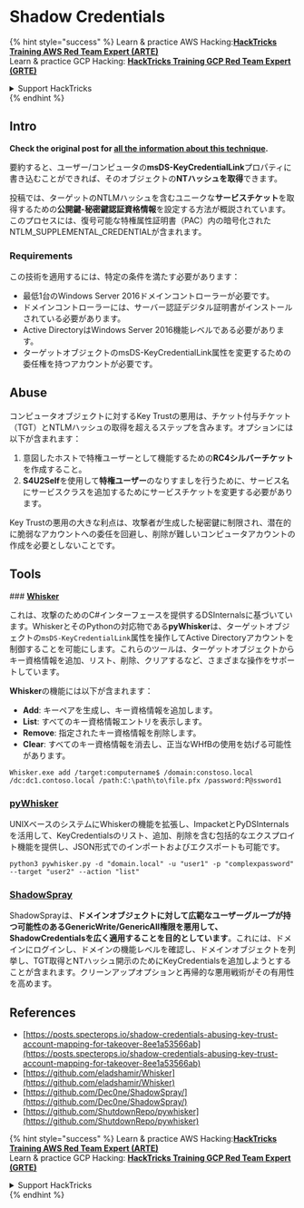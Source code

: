 # Shadow Credentials

{% hint style="success" %}
Learn & practice AWS Hacking:<img src="/.gitbook/assets/arte.png" alt="" data-size="line">[**HackTricks Training AWS Red Team Expert (ARTE)**](https://training.hacktricks.xyz/courses/arte)<img src="/.gitbook/assets/arte.png" alt="" data-size="line">\
Learn & practice GCP Hacking: <img src="/.gitbook/assets/grte.png" alt="" data-size="line">[**HackTricks Training GCP Red Team Expert (GRTE)**<img src="/.gitbook/assets/grte.png" alt="" data-size="line">](https://training.hacktricks.xyz/courses/grte)

<details>

<summary>Support HackTricks</summary>

* Check the [**subscription plans**](https://github.com/sponsors/carlospolop)!
* **Join the** 💬 [**Discord group**](https://discord.gg/hRep4RUj7f) or the [**telegram group**](https://t.me/peass) or **follow** us on **Twitter** 🐦 [**@hacktricks\_live**](https://twitter.com/hacktricks\_live)**.**
* **Share hacking tricks by submitting PRs to the** [**HackTricks**](https://github.com/carlospolop/hacktricks) and [**HackTricks Cloud**](https://github.com/carlospolop/hacktricks-cloud) github repos.

</details>
{% endhint %}

## Intro <a href="#3f17" id="3f17"></a>

**Check the original post for [all the information about this technique](https://posts.specterops.io/shadow-credentials-abusing-key-trust-account-mapping-for-takeover-8ee1a53566ab).**

要約すると、ユーザー/コンピュータの**msDS-KeyCredentialLink**プロパティに書き込むことができれば、そのオブジェクトの**NTハッシュを取得**できます。

投稿では、ターゲットのNTLMハッシュを含むユニークな**サービスチケット**を取得するための**公開鍵-秘密鍵認証資格情報**を設定する方法が概説されています。このプロセスには、復号可能な特権属性証明書（PAC）内の暗号化されたNTLM_SUPPLEMENTAL_CREDENTIALが含まれます。

### Requirements

この技術を適用するには、特定の条件を満たす必要があります：
- 最低1台のWindows Server 2016ドメインコントローラーが必要です。
- ドメインコントローラーには、サーバー認証デジタル証明書がインストールされている必要があります。
- Active DirectoryはWindows Server 2016機能レベルである必要があります。
- ターゲットオブジェクトのmsDS-KeyCredentialLink属性を変更するための委任権を持つアカウントが必要です。

## Abuse

コンピュータオブジェクトに対するKey Trustの悪用は、チケット付与チケット（TGT）とNTLMハッシュの取得を超えるステップを含みます。オプションには以下が含まれます：
1. 意図したホストで特権ユーザーとして機能するための**RC4シルバーチケット**を作成すること。
2. **S4U2Self**を使用して**特権ユーザー**のなりすましを行うために、サービス名にサービスクラスを追加するためにサービスチケットを変更する必要があります。

Key Trustの悪用の大きな利点は、攻撃者が生成した秘密鍵に制限され、潜在的に脆弱なアカウントへの委任を回避し、削除が難しいコンピュータアカウントの作成を必要としないことです。

## Tools

### [**Whisker**](https://github.com/eladshamir/Whisker)

これは、攻撃のためのC#インターフェースを提供するDSInternalsに基づいています。WhiskerとそのPythonの対応物である**pyWhisker**は、ターゲットオブジェクトの`msDS-KeyCredentialLink`属性を操作してActive Directoryアカウントを制御することを可能にします。これらのツールは、ターゲットオブジェクトからキー資格情報を追加、リスト、削除、クリアするなど、さまざまな操作をサポートしています。

**Whisker**の機能には以下が含まれます：
- **Add**: キーペアを生成し、キー資格情報を追加します。
- **List**: すべてのキー資格情報エントリを表示します。
- **Remove**: 指定されたキー資格情報を削除します。
- **Clear**: すべてのキー資格情報を消去し、正当なWHfBの使用を妨げる可能性があります。
```shell
Whisker.exe add /target:computername$ /domain:constoso.local /dc:dc1.contoso.local /path:C:\path\to\file.pfx /password:P@ssword1
```
### [pyWhisker](https://github.com/ShutdownRepo/pywhisker)

UNIXベースのシステムにWhiskerの機能を拡張し、ImpacketとPyDSInternalsを活用して、KeyCredentialsのリスト、追加、削除を含む包括的なエクスプロイト機能を提供し、JSON形式でのインポートおよびエクスポートも可能です。
```shell
python3 pywhisker.py -d "domain.local" -u "user1" -p "complexpassword" --target "user2" --action "list"
```
### [ShadowSpray](https://github.com/Dec0ne/ShadowSpray/)

ShadowSprayは、**ドメインオブジェクトに対して広範なユーザーグループが持つ可能性のあるGenericWrite/GenericAll権限を悪用して、ShadowCredentialsを広く適用することを目的としています**。これには、ドメインにログインし、ドメインの機能レベルを確認し、ドメインオブジェクトを列挙し、TGT取得とNTハッシュ開示のためにKeyCredentialsを追加しようとすることが含まれます。クリーンアップオプションと再帰的な悪用戦術がその有用性を高めます。

## References

* [https://posts.specterops.io/shadow-credentials-abusing-key-trust-account-mapping-for-takeover-8ee1a53566ab](https://posts.specterops.io/shadow-credentials-abusing-key-trust-account-mapping-for-takeover-8ee1a53566ab)
* [https://github.com/eladshamir/Whisker](https://github.com/eladshamir/Whisker)
* [https://github.com/Dec0ne/ShadowSpray/](https://github.com/Dec0ne/ShadowSpray/)
* [https://github.com/ShutdownRepo/pywhisker](https://github.com/ShutdownRepo/pywhisker)

{% hint style="success" %}
Learn & practice AWS Hacking:<img src="/.gitbook/assets/arte.png" alt="" data-size="line">[**HackTricks Training AWS Red Team Expert (ARTE)**](https://training.hacktricks.xyz/courses/arte)<img src="/.gitbook/assets/arte.png" alt="" data-size="line">\
Learn & practice GCP Hacking: <img src="/.gitbook/assets/grte.png" alt="" data-size="line">[**HackTricks Training GCP Red Team Expert (GRTE)**<img src="/.gitbook/assets/grte.png" alt="" data-size="line">](https://training.hacktricks.xyz/courses/grte)

<details>

<summary>Support HackTricks</summary>

* Check the [**subscription plans**](https://github.com/sponsors/carlospolop)!
* **Join the** 💬 [**Discord group**](https://discord.gg/hRep4RUj7f) or the [**telegram group**](https://t.me/peass) or **follow** us on **Twitter** 🐦 [**@hacktricks\_live**](https://twitter.com/hacktricks\_live)**.**
* **Share hacking tricks by submitting PRs to the** [**HackTricks**](https://github.com/carlospolop/hacktricks) and [**HackTricks Cloud**](https://github.com/carlospolop/hacktricks-cloud) github repos.

</details>
{% endhint %}
